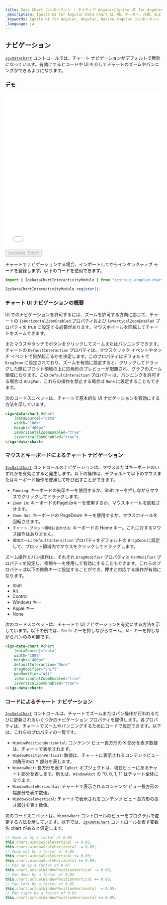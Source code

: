 ```yaml
---
title: Data Chart コンポーネント - ネイティブ Angular|Ignite UI for Angular
_description: Ignite UI for Angular Data Chart は、軸、マーカー、凡例、および注釈レイヤーのモジュール設計を提供するチャート コンポーネントです。チャート機能は、複合チャート ビューを作成するために同じチャート領域でのビジュアル要素の複数のインスタンスを利用できます。
_keywords: Ignite UI for Angular, Angular, Native Angular コンポーネント スイート, Native Angular コントロール, ネイティブ Angular コンポーネント, ネイティブ Angular コンポーネント ライブラリ, Angular チャート, Angular チャート コントロール, Angular チャート例, Angular チャート コンポーネント, Angular データ チャート
_language: ja
---
```


## ナビゲーション

[`IgxDataChart`](datachart_chart_navigation.md) コントロールでは、チャート ナビゲーションがデフォルトで無効になっています。有効にするとコードや UI を介してチャートのズームやパンニングができるようになります。

### デモ

<div class="sample-container loading" style="height: 500px">
    <iframe id="data-chart-navigation-iframe" src='{environment:demosBaseUrl}/charts/data-chart-navigation' width="100%" height="100%" seamless frameBorder="0" onload="onXPlatSampleIframeContentLoaded(this);"></iframe>
</div>
<div>
    <button data-localize="stackblitz" disabled class="stackblitz-btn" data-iframe-id="data-chart-navigation-iframe" data-demos-base-url="{environment:demosBaseUrl}">Stackblitz で表示
    </button>
</div>

<div class="divider--half"></div>

チャートでナビゲーションする場合、インポートしてからインタラクティブ モードを登録します。以下のコードを使用できます。

```ts
import { IgxDataChartInteractivityModule } from "igniteui-angular-charts/ES5/igx-data-chart-interactivity-module";

IgxDataChartInteractivityModule.register();
```

### チャート UI ナビゲーションの概要

UI でのナビゲーションを許可するには、ズームを許可する方向に応じて、チャートの `IsHorizontalZoomEnabled` プロパティおよび `IsVerticalZoomEnabled` プロパティを true に設定する必要があります。マウスホイールを回転してチャートをズームできます。

またマウスやタッチでボタンをクリックしてズームまたはパンニングできます。チャートの `DefaultInteraction` プロパティは、マウスクリック イベントやタッチ イベントで何が起こるかを決定します。このプロパティはデフォルトで `DragZoom` に設定されており、ズームを有効に設定すると、クリックしてドラッグした際にプロット領域の上に四角形のプレビューが配置され、グラフのズーム領域になります。この `DefaultInteraction` プロパティは、パンニングを許可する場合は `DragPan`、これらの操作を禁止する場合は `None` に設定することもできます。

次のコードスニペットは、チャートで基本的な UI ナビゲーションを有効にする方法を示しています。

```html
<igx-data-chart #chart
    [dataSource]="data"
    width="100%"
    height="400px"
    isHorizontalZoomEnabled="true"
    isVerticalZoomEnabled="true">
</igx-data-chart>
```

### マウスとキーボードによるチャート ナビゲーション

[`IgxDataChart`](datachart_chart_navigation.md) コントロールのナビゲーションは、マウスまたはキーボードのいずれかを有効にすると発生します。以下の操作は、デフォルトで以下のマウスまたはキーボード操作を使用して呼び出すことができます。

-   `Panning`:  キーボードの矢印キーを使用するか、Shift キーを押しながらマウスでクリックしてドラッグします。
-   `Zoom In`:  キーボードのPageUpキーを使用するか、マウスホイールを回転させます。
-   `Zoom Out`:  キーボードの PageDown キーを使用するか、マウスホイールを回転させます。
-   `チャート プロット領域に合わせる`: キーボードの Home キー。これに対するマウス操作はありません。
-   `領域ズーム`: `DefaultInteraction` プロパティをデフォルトの `DragZoom` に設定して、プロット領域内でマウスをクリックしてドラッグします。

ズーム操作とパン操作は、それぞれ `DragModifier` プロパティと `PanModifier` プロパティを設定し、修飾キーを使用して有効にすることもできます。これらのプロパティは以下の修飾キーに設定することができ、押すと対応する操作が有効になります。

-   Shift
-   Alt
-   Control
-   Windows キー
-   Apple キー
-   None

次のコードスニペットは、チャートで UI ナビゲーションを有効にする方法を示しています。以下の例では、`Shift` キーを押しながらズーム、`Alt` キーを押しながらパンのみ可能です。

```html
<igx-data-chart #chart
    [dataSource]="data"
    width="100%"
    height="400px"
    defaultInteraction="None"
    dragModifier="Shift"
    panModifier="Alt"
    isHorizontalZoomEnabled="true"
    isVerticalZoomEnabled="true">
</igx-data-chart>
```

<!-- ### Chart Navigation with Overview Plus Detail Pane

In the `Ig$DataChart` control, there is an overlaid control that allows navigation. This control supports a preview of most supported series types as well as all navigation methods described above. This overlay is the overview plus detail pane, and it can be enabled by setting the `overviewPlusDetailPaneVisibility` property.

The following is a summary of the operations a user can carry out with the overview plus detail pane:

- `Zoom a chart incrementally`: Use the mouse wheel or the zoom in/out buttons of the overview plus detail pane.
- `Zoom a chart to a specific level`: Use the zoom slider of the overview plus detail pane.
- `Reset a chart to 100% zoom level`: Use the zoom reset button of the overview plus detail pane.
- `Pan chart in all directions`: Click and drag the window rectangle inside of the preview plot area on the overview plus detail pane.
- `Pan to a specific region of the chart`: Clicking outside of the window rectangle inside of the preview area will move the window rectangle to that area.
- `Change mouse drag interaction in the chart`: Use the cursor button on the overview plus detail pane. This will switch between panning and drag zooming with the mouse.

The following code snippet demonstrates how to enable the overview plus detail pane:

```html
// TODO
```

```tsx
<IgrDataChart dataSource={this.data}
    width="100%"
    height="400px"
    overviewPlusDetailPaneVisibility="Visible">
</IgrDataChart>
``` -->

### コードによるチャート ナビゲーション

[`IgxDataChart`](datachart_chart_navigation.md) コントロールは、チャートでズームまたはパン操作が行われるたびに更新されるいくつかのナビゲーション プロパティを提供します。各プロパティは、チャートでズームやパンニングするためにコードで設定できます。以下は、これらのプロパティの一覧です。

-   `WindowPositionHorizontal`: コンテンツ ビュー長方形の X 部分を表す数値は、チャートで表示されます。
-   `WindowPositionVertical`: 数値は、チャートに表示されるコンテンツビュー四角形のの Y 部分を表します。
-   `WindowRect`: 長方形を表す `IgRect` オブジェクトは、現在ビューにあるチャート部分を表します。例えば、`WindowRect` の "0, 0, 1, 1" はチャート全体になります。
-   `WindowScaleHorizontal`: チャートで表示されるコンテンツ ビュー長方形の幅部分を表す数値。
-   `WindowScaleVertical`: チャートで表示されるコンテンツ ビュー長方形の高さ部分を表す数値。

次のコードスニペットは、`WindowRect` コントロールのビューをプログラムで変更する方法を示しています。以下では、[`IgxDataChart`](datachart_chart_navigation.md) コントロールを表す変数名 chart があると仮定します。

```ts
// Zoom in by a factor of 0.05
this.chart.windowScaleVertical -= 0.05;
this.chart.windowScaleHorizontal -= 0.05;
// Zoom out by a factor of 0.05
this.chart.windowScaleVertical += 0.05;
this.chart.windowScaleHorizontal += 0.05;
// Pan up by a factor of 0.05
this.chart.actualWindowPositionVertical -= 0.05;
// Pan down by a factor of 0.05
this.chart.actualWindowPositionVertical += 0.05;
// Pan left by a factor of 0.05
this.chart.actualWindowPositionHorizontal -= 0.05;
// Pan right by a factor of 0.05
this.chart.actualWindowPositionHorizontal += 0.05;
```
